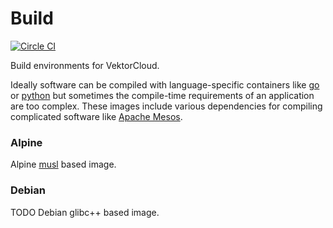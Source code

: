 # Build
[![Circle CI](https://circleci.com/gh/vektorcloud/build.svg?style=svg)](https://circleci.com/gh/vektorcloud/build)

Build environments for VektorCloud. 

Ideally software can be compiled with language-specific 
containers like [go](https://github.com/vektorcloud/go) or
[python](https://github.com/vektorcloud/python3) but sometimes
the compile-time requirements of an application are too complex.
These images include various dependencies for compiling 
complicated software like [Apache Mesos](https://github.com/vektorcloud/mesos).

### Alpine

Alpine [musl](https://www.musl-libc.org/) based image.


### Debian
TODO
Debian glibc++ based image.
